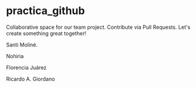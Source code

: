 # practica_github
Collaborative space for our team project. Contribute via Pull Requests. Let's create something great together!

Santi Moliné.

Nohiria

Florencia Juárez

Ricardo A. Giordano